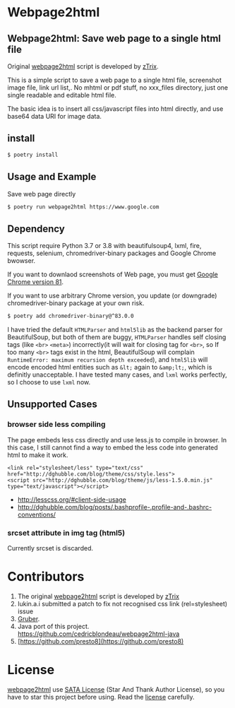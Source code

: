 # Webpage2html

## Webpage2html: Save web page to a single html file

Original [webpage2html] script is developed by [zTrix].

This is a simple script to save a web page to a single html file, screenshot image file, link url list,.
No mhtml or pdf stuff, no xxx_files directory, just one single readable and editable html file.

The basic idea is to insert all css/javascript files into html directly, and use base64 data URI for image data.

## install

```bash
$ poetry install
```

## Usage and Example

Save web page directly

```bash
$ poetry run webpage2html https://www.google.com
```

## Dependency

This script require Python 3.7 or 3.8 with beautifulsoup4, lxml, fire, requests, selenium, chromedriver-binary packages and Google Chrome bwowser.

If you want to downlaod screenshots of Web page, you must get [Google Chrome version 81](https://www.google.com/intl/en/chrome/).

If you want to use arbitrary Chrome version, you update (or downgrade) chromedriver-binary package at your own risk.

```bash
$ poetry add chromedriver-binary@^83.0.0
```

I have tried the default `HTMLParser` and `html5lib` as the backend parser for BeautifulSoup, but both of them are buggy, `HTMLParser` handles self closing tags (like `<br>` `<meta>`) incorrectly(it will wait for closing tag for `<br>`, so If too many `<br>` tags exist in the html, BeautifulSoup will complain `RuntimeError: maximum recursion depth exceeded`), and `html5lib` will encode encoded html entities such as `&lt;` again to `&amp;lt;`, which is definitly unacceptable. I have tested many cases, and `lxml` works perfectly, so I choose to use `lxml` now.

## Unsupported Cases

### browser side less compiling

The page embeds less css directly and use less.js to compile in browser. In this case, I still cannot find a way to embed the less code into generated html to make it work.

```
<link rel="stylesheet/less" type="text/css" href="http://dghubble.com/blog/theme/css/style.less">
<script src="http://dghubble.com/blog/theme/js/less-1.5.0.min.js" type="text/javascript"></script>
```

- http://lesscss.org/#client-side-usage
- http://dghubble.com/blog/posts/.bashprofile-.profile-and-.bashrc-conventions/

### srcset attribute in img tag (html5)

Currently srcset is discarded.

# Contributors

1.  The original [webpage2html] script is developed by [zTrix]
1.  lukin.a.i submitted a patch to fix not recognised css link (rel=stylesheet) issue
1.  [Gruber](https://github.com/GlassGruber).
1.  Java port of this project. https://github.com/cedricblondeau/webpage2html-java
1.  [https://github.com/presto8](https://github.com/presto8)

# License

[webpage2html] use [SATA License](LICENSE.txt) (Star And Thank Author License), so you have to star this project before using. Read the [license](LICENSE.txt) carefully.

[webpage2html]: https://github.com/zTrix/webpage2html
[ztrix]: https://github.com/zTrix
